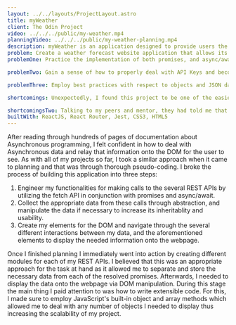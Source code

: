 ```yaml
---
layout: ../../layouts/ProjectLayout.astro
title: myWeather
client: The Odin Project
video: ../../../public/my-weather.mp4
planningVideo: ../../../public/my-weather-planning.mp4
description: myWeather is an application designed to provide users the ability to check both the current weather of a city, as well as its weather for the week! It utilizes three different APIs in combination with one another to provide quick, accurate, and thorough information for the user to take advantage of! Curious about how hot it may be in New Delhi, India? Or did you forget to check the weather for your upcoming trip to Anchorage, Alaska? No problem! Whether it be one or the other myWeather's got you covered! 
problem: Create a weather forecast website application that allows its users to search for a specific location, and then dynamically display the location's current and weekly weather information onto the webpage. 
problemOne: Practice the implementation of both promises, and async/await to increase my confidence and comfortability with asynchronous processes. Specifically, I aimed to really understand JavaScript's event loop, runtime, and its single-threaded nature. 

problemTwo: Gain a sense of how to properly deal with API Keys and become aware of security practices in the web.

problemThree: Employ best practices with respect to objects and JSON data to help facilitate my comprehension of OOP principles and programming concepts.

shortcomings: Unexpectedly, I found this project to be one of the easier ones I had built thus far and when comparing it to the previous project I had just completed a few days prior (a Todo List application), it gave me a sense of relief, and also made me feel happy and more confident about myself. 

shortcomingsTwo: Talking to my peers and mentor, they had told me that Asynchronous processes were one of the concepts that a lot of people usually struggle with in programming. I can understand why this is so, but I think the amount of time I spent reading documentation and conceptualizing JavaScript's runtime and event loop helped me with comprehending Asynchronous processes just a bit more.
builtWith: ReactJS, React Router, Jest, CSS3, HTML5
---
```



<p>
   After reading through hundreds of pages of documentation about Asynchronous programming, I felt confident in how to deal with Asynchronous data and relay that information onto the DOM for the user to see. As with all of my projects so far, I took a similar approach when it came to planning and that was through thorough pseudo-coding. I broke the process of building this application into three steps: 
   <ol>
    <li>Engineer my functionalities for making calls to the several REST APIs by utilizing the fetch API in conjunction with promises and async/await.</li>
    <li>Collect the appropriate data from these calls through abstraction, and manipulate the data if necessary to increase its inheritablity and usability.</li>
    <li>Create my elements for the DOM and navigate through the several different interactions between my data, and the aforementioned elements to display the needed information onto the webpage.</li>
   </ol>
</p> 

<p>
  Once I finished planning I immediately went into action by creating different modules for each of my REST APIs. I believed that this was an appropriate approach for the task at hand as it allowed me to separate and store the necessary data from each of the resolved promises. Afterwards, I needed to display the data onto the webpage via DOM manipulation. During this stage the main thing I paid attention to was how to write extensible code. For this, I made sure to employ JavaScript's built-in object and array methods which allowed me to deal with any number of objects I needed to display thus increasing the scalability of my project. 
</p>





